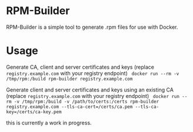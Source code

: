 # RPM-Builder
RPM-Builder is a simple tool to generate .rpm files for use with Docker.

# Usage

Generate CA, client and server certificates and keys (replace `registry.example.com` with your registry endpoint)
` docker run --rm -v /tmp/rpm:/build rpm-builder registry.example.com`

Generate client and server certificates and keys using an existing CA (replace `registry.example.com` with your registry endpoint)
` docker run --rm -v /tmp/rpm:/build -v /path/to/certs:/certs rpm-builder registry.example.com --tls-ca-cert=/certs/ca.pem --tls-ca-key=/certs/ca-key.pem`

this is currently a work in progress.
